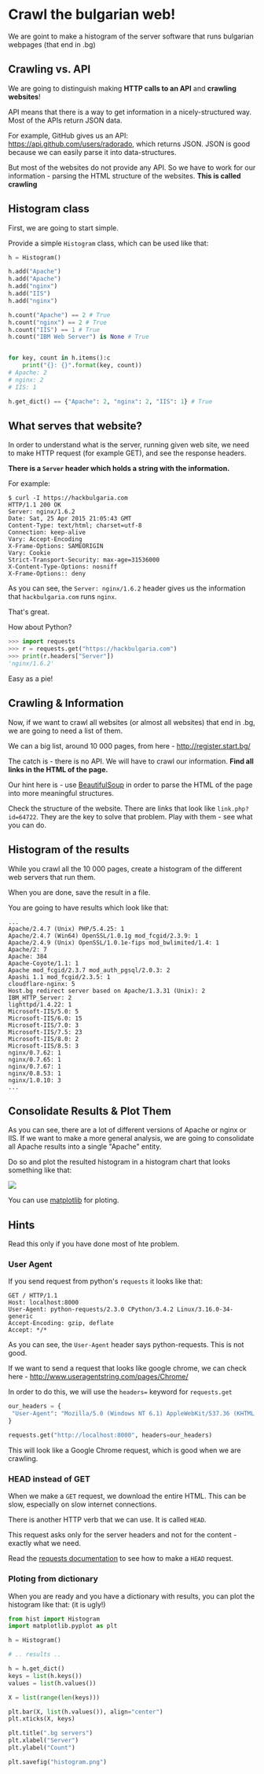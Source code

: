 # Crawl the bulgarian web!

We are goint to make a histogram of the server software that runs bulgarian webpages (that end in .bg)

## Crawling vs. API

We are going to distinguish making **HTTP calls to an API** and **crawling websites**!

API means that there is a way to get information in a nicely-structured way. Most of the APIs return JSON data.

For example, GitHub gives us an API: https://api.github.com/users/radorado, which returns JSON. JSON is good because we can easily parse it into data-structures.

But most of the websites do not provide any API. So we have to work for our information - parsing the HTML structure of the websites. **This is called crawling**

## Histogram class

First, we are going to start simple.

Provide a simple `Histogram` class, which can be used like that:

```python
h = Histogram()

h.add("Apache")
h.add("Apache")
h.add("nginx")
h.add("IIS")
h.add("nginx")

h.count("Apache") == 2 # True
h.count("nginx") == 2 # True
h.count("IIS") == 1 # True
h.count("IBM Web Server") is None # True


for key, count in h.items():c
    print("{}: {}".format(key, count))
# Apache: 2
# nginx: 2
# IIS: 1

h.get_dict() == {"Apache": 2, "nginx": 2, "IIS": 1} # True
```

## What serves that website?

In order to understand what is the server, running given web site, we need to make HTTP request (for example GET), and see the response headers.

**There is a `Server` header which holds a string with the information.**

For example:

```
$ curl -I https://hackbulgaria.com 
HTTP/1.1 200 OK
Server: nginx/1.6.2
Date: Sat, 25 Apr 2015 21:05:43 GMT
Content-Type: text/html; charset=utf-8
Connection: keep-alive
Vary: Accept-Encoding
X-Frame-Options: SAMEORIGIN
Vary: Cookie
Strict-Transport-Security: max-age=31536000
X-Content-Type-Options: nosniff
X-Frame-Options:: deny
```

As you can see, the `Server: nginx/1.6.2` header gives us the information that `hackbulgaria.com` runs `nginx`.

That's great.

How about Python?

```python
>>> import requests
>>> r = requests.get("https://hackbulgaria.com")
>>> print(r.headers["Server"])
'nginx/1.6.2'
```

Easy as a pie!

## Crawling & Information

Now, if we want to crawl all websites (or almost all websites) that end in .bg, we are going to need a list of them.

We can a big list, around 10 000 pages, from here - http://register.start.bg/

The catch is - there is no API. We will have to crawl our information. **Find all links in the HTML of the page.**

Our hint here is - use [BeautifulSoup](http://www.crummy.com/software/BeautifulSoup/) in order to parse the HTML of the page into more meaningful structures.

Check the structure of the website. There are links that look like `link.php?id=64722`. They are the key to solve that problem. Play with them - see what you can do.

## Histogram of the results

While you crawl all the 10 000 pages, create a histogram of the different web servers that run them.

When you are done, save the result in a file.

You are going to have results which look like that:

```
...
Apache/2.4.7 (Unix) PHP/5.4.25: 1
Apache/2.4.7 (Win64) OpenSSL/1.0.1g mod_fcgid/2.3.9: 1
Apache/2.4.9 (Unix) OpenSSL/1.0.1e-fips mod_bwlimited/1.4: 1
Apache/2: 7
Apache: 384
Apache-Coyote/1.1: 1
Apache mod_fcgid/2.3.7 mod_auth_pgsql/2.0.3: 2
Apashi 1.1 mod_fcgid/2.3.5: 1
cloudflare-nginx: 5
Host.bg redirect server based on Apache/1.3.31 (Unix): 2
IBM_HTTP_Server: 2
lighttpd/1.4.22: 1
Microsoft-IIS/5.0: 5
Microsoft-IIS/6.0: 15
Microsoft-IIS/7.0: 3
Microsoft-IIS/7.5: 23
Microsoft-IIS/8.0: 2
Microsoft-IIS/8.5: 3
nginx/0.7.62: 1
nginx/0.7.65: 1
nginx/0.7.67: 1
nginx/0.8.53: 1
nginx/1.0.10: 3
...
```

## Consolidate Results & Plot Them

As you can see, there are a lot of different versions of Apache or nginx or IIS. If we want to make a more general analysis, we are going to consolidate all Apache results into a single "Apache" entity.

Do so and plot the resulted histogram in a histogram chart that looks something like that:

![](histogram.png)


You can use [matplotlib](http://matplotlib.org/) for ploting.

## Hints

Read this only if you have done most of hte problem.

### User Agent

If you send request from python's `requests` it looks like that:

```
GET / HTTP/1.1
Host: localhost:8000
User-Agent: python-requests/2.3.0 CPython/3.4.2 Linux/3.16.0-34-generic
Accept-Encoding: gzip, deflate
Accept: */*
```

As you can see, the `User-Agent` header says python-requests. This is not good.

If we want to send a request that looks like google chrome, we can check here - http://www.useragentstring.com/pages/Chrome/

In order to do this, we will use the `headers=` keyword for `requests.get`

```python
our_headers = {
 "User-Agent": "Mozilla/5.0 (Windows NT 6.1) AppleWebKit/537.36 (KHTML, like Gecko) Chrome/41.0.2228.0 Safari/537.36"
}

requests.get("http://localhost:8000", headers=our_headers)
```

This will look like a Google Chrome request, which is good when we are crawling.

### HEAD instead of GET

When we make a `GET` request, we download the entire HTML. This can be slow, especially on slow internet connections.

There is another HTTP verb that we can use. It is called `HEAD`.

This request asks only for the server headers and not for the content - exactly what we need.

Read the [requests documentation](http://docs.python-requests.org/en/latest/user/quickstart/) to see how to make a `HEAD` request.

### Ploting from dictionary

When you are ready and you have a dictionary with results, you can plot the histogram like that: (it is ugly!)

```python
from hist import Histogram
import matplotlib.pyplot as plt

h = Histogram()

# .. results ..

h = h.get_dict()
keys = list(h.keys())
values = list(h.values())

X = list(range(len(keys))) 

plt.bar(X, list(h.values()), align="center")
plt.xticks(X, keys)

plt.title(".bg servers")
plt.xlabel("Server")
plt.ylabel("Count")

plt.savefig("histogram.png")
```
